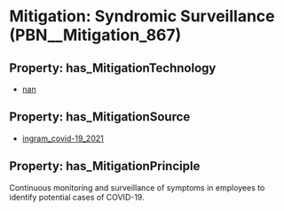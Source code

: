 # Mitigation: __Syndromic Surveillance__ (PBN__Mitigation_867)

## Property: has_MitigationTechnology

* [nan](../Technology/PBN__Technology_22)

## Property: has_MitigationSource

* [ingram_covid-19_2021](../Article/PBN__Article_255)

## Property: has_MitigationPrinciple

Continuous monitoring and surveillance of symptoms in employees to identify potential cases of COVID-19.

